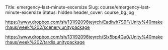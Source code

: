 Title: emergency-last-minute-excersize
Slug: course/emergency-last-minute-excersize
Status: hidden
header_cover: course_bg.jpg

https://www.dropbox.com/sh/131l92096teyrch/Eadlwh7S9F/Unity%40makerhaus/week%202/scenery.unitypackage

https://www.dropbox.com/sh/131l92096teyrch/Slx5bp4Gu0/Unity%40makerhaus/week%202/tardis.unitypackage